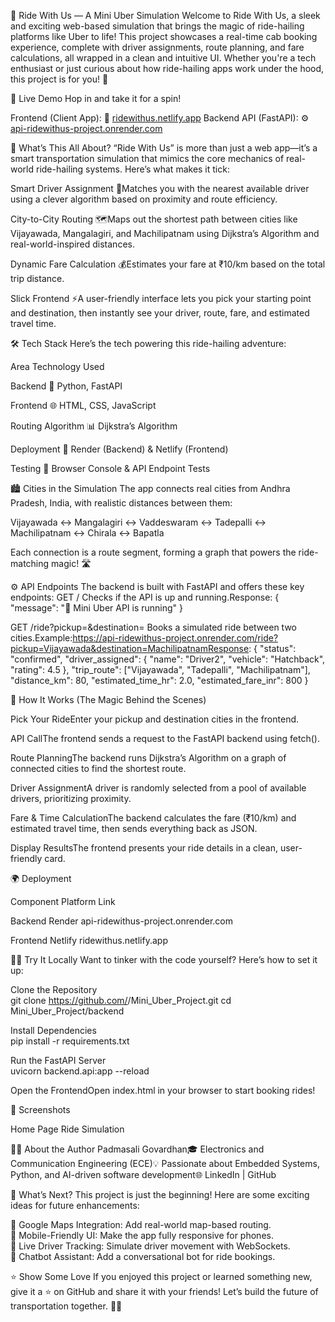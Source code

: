 🚕 Ride With Us — A Mini Uber Simulation
Welcome to Ride With Us, a sleek and exciting web-based simulation that brings the magic of ride-hailing platforms like Uber to life! This project showcases a real-time cab booking experience, complete with driver assignments, route planning, and fare calculations, all wrapped in a clean and intuitive UI. Whether you're a tech enthusiast or just curious about how ride-hailing apps work under the hood, this project is for you! 🎉

🌟 Live Demo
Hop in and take it for a spin!  

Frontend (Client App): 🚗 [ridewithus.netlify.app](ridewithus.netlify.app)
Backend API (FastAPI): ⚙️ [api-ridewithus-project.onrender.com](api-ridewithus-project.onrender.com)


🚖 What’s This All About?
“Ride With Us” is more than just a web app—it’s a smart transportation simulation that mimics the core mechanics of real-world ride-hailing systems. Here’s what makes it tick:

Smart Driver Assignment 🚖Matches you with the nearest available driver using a clever algorithm based on proximity and route efficiency.

City-to-City Routing 🗺️Maps out the shortest path between cities like Vijayawada, Mangalagiri, and Machilipatnam using Dijkstra’s Algorithm and real-world-inspired distances.

Dynamic Fare Calculation 💰Estimates your fare at ₹10/km based on the total trip distance.

Slick Frontend ⚡A user-friendly interface lets you pick your starting point and destination, then instantly see your driver, route, fare, and estimated travel time.



🛠️ Tech Stack
Here’s the tech powering this ride-hailing adventure:



Area
Technology Used



Backend
🐍 Python, FastAPI


Frontend
🌐 HTML, CSS, JavaScript


Routing Algorithm
📊 Dijkstra’s Algorithm


Deployment
🚀 Render (Backend) & Netlify (Frontend)


Testing
🧪 Browser Console & API Endpoint Tests



🏙️ Cities in the Simulation
The app connects real cities from Andhra Pradesh, India, with realistic distances between them:

Vijayawada ↔ Mangalagiri ↔ Vaddeswaram ↔ Tadepalli ↔ Machilipatnam ↔ Chirala ↔ Bapatla

Each connection is a route segment, forming a graph that powers the ride-matching magic! 🛣️

⚙️ API Endpoints
The backend is built with FastAPI and offers these key endpoints:
GET /
Checks if the API is up and running.Response:
{ "message": "🚕 Mini Uber API is running" }

GET /ride?pickup=<city>&destination=<city>
Books a simulated ride between two cities.Example:https://api-ridewithus-project.onrender.com/ride?pickup=Vijayawada&destination=MachilipatnamResponse:
{
  "status": "confirmed",
  "driver_assigned": {
    "name": "Driver2",
    "vehicle": "Hatchback",
    "rating": 4.5
  },
  "trip_route": ["Vijayawada", "Tadepalli", "Machilipatnam"],
  "distance_km": 80,
  "estimated_time_hr": 2.0,
  "estimated_fare_inr": 800
}


🚀 How It Works (The Magic Behind the Scenes)

Pick Your RideEnter your pickup and destination cities in the frontend.

API CallThe frontend sends a request to the FastAPI backend using fetch().

Route PlanningThe backend runs Dijkstra’s Algorithm on a graph of connected cities to find the shortest route.

Driver AssignmentA driver is randomly selected from a pool of available drivers, prioritizing proximity.

Fare & Time CalculationThe backend calculates the fare (₹10/km) and estimated travel time, then sends everything back as JSON.

Display ResultsThe frontend presents your ride details in a clean, user-friendly card.



🌍 Deployment



Component
Platform
Link



Backend
Render
api-ridewithus-project.onrender.com


Frontend
Netlify
ridewithus.netlify.app



🧑‍💻 Try It Locally
Want to tinker with the code yourself? Here’s how to set it up:

Clone the Repository  
git clone https://github.com/<your-username>/Mini_Uber_Project.git
cd Mini_Uber_Project/backend


Install Dependencies  
pip install -r requirements.txt


Run the FastAPI Server  
uvicorn backend.api:app --reload


Open the FrontendOpen index.html in your browser to start booking rides!



🎨 Screenshots



Home Page
Ride Simulation








👨‍💻 About the Author
Padmasali Govardhan🎓 Electronics and Communication Engineering (ECE)💡 Passionate about Embedded Systems, Python, and AI-driven software development🌐 LinkedIn | GitHub

🌈 What’s Next?
This project is just the beginning! Here are some exciting ideas for future enhancements:

🧭 Google Maps Integration: Add real-world map-based routing.  
📱 Mobile-Friendly UI: Make the app fully responsive for phones.  
🤖 Live Driver Tracking: Simulate driver movement with WebSockets.  
💬 Chatbot Assistant: Add a conversational bot for ride bookings.


⭐ Show Some Love
If you enjoyed this project or learned something new, give it a ⭐ on GitHub and share it with your friends! Let’s build the future of transportation together. 🚗💨
